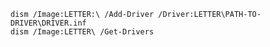 
```dism /Image:LETTER:\ /Add-Driver /Driver:LETTER\PATH-TO-DRIVER\DRIVER.inf```  
```dism /Image:LETTER\ /Get-Drivers```
